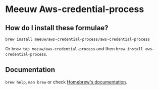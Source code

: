 # Meeuw Aws-credential-process

## How do I install these formulae?

`brew install meeuw/aws-credential-process/aws-credential-process`

Or `brew tap meeuw/aws-credential-process` and then `brew install aws-credential-process`.

## Documentation

`brew help`, `man brew` or check [Homebrew's documentation](https://docs.brew.sh).
